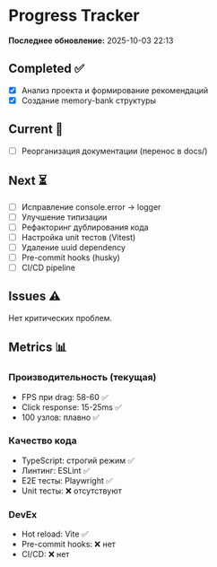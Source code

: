 # Progress Tracker

**Последнее обновление:** 2025-10-03 22:13

## Completed ✅

- [x] Анализ проекта и формирование рекомендаций
- [x] Создание memory-bank структуры

## Current 🔄

- [ ] Реорганизация документации (перенос в docs/)

## Next ⏳

- [ ] Исправление console.error → logger
- [ ] Улучшение типизации
- [ ] Рефакторинг дублирования кода
- [ ] Настройка unit тестов (Vitest)
- [ ] Удаление uuid dependency
- [ ] Pre-commit hooks (husky)
- [ ] CI/CD pipeline

## Issues ⚠️

Нет критических проблем.

## Metrics 📊

### Производительность (текущая)
- FPS при drag: 58-60 ✅
- Click response: 15-25ms ✅
- 100 узлов: плавно ✅

### Качество кода
- TypeScript: строгий режим ✅
- Линтинг: ESLint ✅
- E2E тесты: Playwright ✅
- Unit тесты: ❌ отсутствуют

### DevEx
- Hot reload: Vite ✅
- Pre-commit hooks: ❌ нет
- CI/CD: ❌ нет

